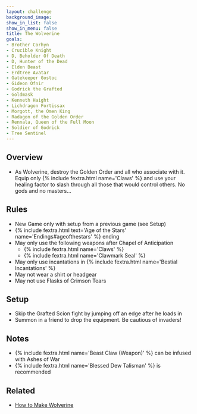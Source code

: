 ```yaml
---
layout: challenge
background_image: 
show_in_list: false
show_in_menu: false
title: The Wolverine
goals:
- Brother Corhyn
- Crucible Knight
- D, Beholder Of Death
- D, Hunter of the Dead
- Elden Beast
- Erdtree Avatar
- Gatekeeper Gostoc
- Gideon Ofnir
- Godrick the Grafted
- Goldmask
- Kenneth Haight
- Lichdragon Fortissax
- Morgott, the Omen King
- Radagon of the Golden Order
- Rennala, Queen of the Full Moon
- Soldier of Godrick
- Tree Sentinel
---
```


## Overview

- As Wolverine, destroy the Golden Order and all who associate with it. Equip only {% include fextra.html name='Claws' %} and use your healing factor to slash through all those that would control others. No gods and no masters...

## Rules

- New Game only with setup from a previous game (see Setup)
-  {% include fextra.html text='Age of the Stars' name='Endings#ageofthestars' %} ending
- May only use the following weapons after Chapel of Anticipation
    - {% include fextra.html name='Claws' %}
    - {% include fextra.html name='Clawmark Seal' %}
- May only use incantations in {% include fextra.html name='Bestial Incantations' %}
- May not wear a shirt or headgear
- May not use Flasks of Crimson Tears

## Setup

- Skip the Grafted Scion fight by jumping off an edge after he loads in
- Summon in a friend to drop the equipment. Be cautious of invaders!

## Notes

- {% include fextra.html name='Beast Claw (Weapon)' %} can be infused with Ashes of War
- {% include fextra.html name='Blessed Dew Talisman' %} is recommended

## Related

- [How to Make Wolverine](https://www.youtube.com/watch?v=WCFvKba4qWs)